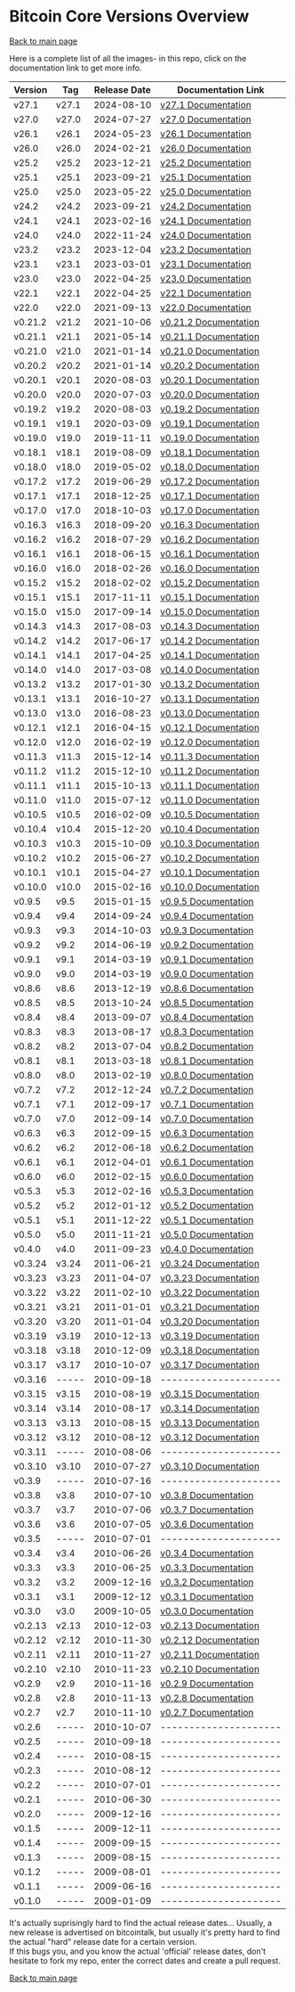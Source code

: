 # Bitcoin Core Versions Overview

[Back to main page](../Readme.md)

Here is a complete list of all the images- in this repo, click on the documentation link to get more info.  

| Version  | Tag      | Release Date | Documentation Link                         |
|----------|----------|--------------|--------------------------------------------|
| v27.1    | v27.1    | 2024-08-10   | [v27.1 Documentation](v27.1.md)            |
| v27.0    | v27.0    | 2024-07-27   | [v27.0 Documentation](v27.0.md)            |
| v26.1    | v26.1    | 2024-05-23   | [v26.1 Documentation](v26.1.md)            |
| v26.0    | v26.0    | 2024-02-21   | [v26.0 Documentation](v26.0.md)            |
| v25.2    | v25.2    | 2023-12-21   | [v25.2 Documentation](v25.2.md)            |
| v25.1    | v25.1    | 2023-09-21   | [v25.1 Documentation](v25.1.md)            |
| v25.0    | v25.0    | 2023-05-22   | [v25.0 Documentation](v25.0.md)            |
| v24.2    | v24.2    | 2023-09-21   | [v24.2 Documentation](v24.2.md)            |
| v24.1    | v24.1    | 2023-02-16   | [v24.1 Documentation](v24.1.md)            |
| v24.0    | v24.0    | 2022-11-24   | [v24.0 Documentation](v24.0.md)            |
| v23.2    | v23.2    | 2023-12-04   | [v23.2 Documentation](v23.2.md)            |
| v23.1    | v23.1    | 2023-03-01   | [v23.1 Documentation](v23.1.md)            |
| v23.0    | v23.0    | 2022-04-25   | [v23.0 Documentation](v23.0.md)            |
| v22.1    | v22.1    | 2022-04-25   | [v22.1 Documentation](v22.1.md)            |
| v22.0    | v22.0    | 2021-09-13   | [v22.0 Documentation](v22.0.md)            |
| v0.21.2  | v21.2    | 2021-10-06   | [v0.21.2 Documentation](v21.2.md)          |
| v0.21.1  | v21.1    | 2021-05-14   | [v0.21.1 Documentation](v21.1.md)          |
| v0.21.0  | v21.0    | 2021-01-14   | [v0.21.0 Documentation](v21.0.md)          |
| v0.20.2  | v20.2    | 2021-01-14   | [v0.20.2 Documentation](v20.2.md)          |
| v0.20.1  | v20.1    | 2020-08-03   | [v0.20.1 Documentation](v20.1.md)          |
| v0.20.0  | v20.0    | 2020-07-03   | [v0.20.0 Documentation](v20.0.md)          |
| v0.19.2  | v19.2    | 2020-08-03   | [v0.19.2 Documentation](v19.2.md)          |
| v0.19.1  | v19.1    | 2020-03-09   | [v0.19.1 Documentation](v19.1.md)          |
| v0.19.0  | v19.0    | 2019-11-11   | [v0.19.0 Documentation](v19.0.md)          |
| v0.18.1  | v18.1    | 2019-08-09   | [v0.18.1 Documentation](v18.1.md)          |
| v0.18.0  | v18.0    | 2019-05-02   | [v0.18.0 Documentation](v18.0.md)          |
| v0.17.2  | v17.2    | 2019-06-29   | [v0.17.2 Documentation](v17.2.md)          |
| v0.17.1  | v17.1    | 2018-12-25   | [v0.17.1 Documentation](v17.1.md)          |
| v0.17.0  | v17.0    | 2018-10-03   | [v0.17.0 Documentation](v17.0.md)          |
| v0.16.3  | v16.3    | 2018-09-20   | [v0.16.3 Documentation](v16.3.md)          |
| v0.16.2  | v16.2    | 2018-07-29   | [v0.16.2 Documentation](v16.2.md)          |
| v0.16.1  | v16.1    | 2018-06-15   | [v0.16.1 Documentation](v16.1.md)          |
| v0.16.0  | v16.0    | 2018-02-26   | [v0.16.0 Documentation](v16.0.md)          |
| v0.15.2  | v15.2    | 2018-02-02   | [v0.15.2 Documentation](v15.2.md)          |
| v0.15.1  | v15.1    | 2017-11-11   | [v0.15.1 Documentation](v15.1.md)          |
| v0.15.0  | v15.0    | 2017-09-14   | [v0.15.0 Documentation](v15.0.md)          |
| v0.14.3  | v14.3    | 2017-08-03   | [v0.14.3 Documentation](v14.3.md)          |
| v0.14.2  | v14.2    | 2017-06-17   | [v0.14.2 Documentation](v14.2.md)          |
| v0.14.1  | v14.1    | 2017-04-25   | [v0.14.1 Documentation](v14.1.md)          |
| v0.14.0  | v14.0    | 2017-03-08   | [v0.14.0 Documentation](v14.0.md)          |
| v0.13.2  | v13.2    | 2017-01-30   | [v0.13.2 Documentation](v13.2.md)          |
| v0.13.1  | v13.1    | 2016-10-27   | [v0.13.1 Documentation](v13.1.md)          |
| v0.13.0  | v13.0    | 2016-08-23   | [v0.13.0 Documentation](v13.0.md)          |
| v0.12.1  | v12.1    | 2016-04-15   | [v0.12.1 Documentation](v12.1.md)          |
| v0.12.0  | v12.0    | 2016-02-19   | [v0.12.0 Documentation](v12.0.md)          |
| v0.11.3  | v11.3    | 2015-12-14   | [v0.11.3 Documentation](v11.3.md)          |
| v0.11.2  | v11.2    | 2015-12-10   | [v0.11.2 Documentation](v11.2.md)          |
| v0.11.1  | v11.1    | 2015-10-13   | [v0.11.1 Documentation](v11.1.md)          |
| v0.11.0  | v11.0    | 2015-07-12   | [v0.11.0 Documentation](v11.0.md)          |
| v0.10.5  | v10.5    | 2016-02-09   | [v0.10.5 Documentation](v10.5.md)          |
| v0.10.4  | v10.4    | 2015-12-20   | [v0.10.4 Documentation](v10.4.md)          |
| v0.10.3  | v10.3    | 2015-10-09   | [v0.10.3 Documentation](v10.3.md)          |
| v0.10.2  | v10.2    | 2015-06-27   | [v0.10.2 Documentation](v10.2.md)          |
| v0.10.1  | v10.1    | 2015-04-27   | [v0.10.1 Documentation](v10.1.md)          |
| v0.10.0  | v10.0    | 2015-02-16   | [v0.10.0 Documentation](v10.0.md)          |
| v0.9.5   | v9.5     | 2015-01-15   | [v0.9.5 Documentation](v9.5.md)            |
| v0.9.4   | v9.4     | 2014-09-24   | [v0.9.4 Documentation](v9.4.md)            |
| v0.9.3   | v9.3     | 2014-10-03   | [v0.9.3 Documentation](v9.3.md)            |
| v0.9.2   | v9.2     | 2014-06-19   | [v0.9.2 Documentation](v9.2.md)            |
| v0.9.1   | v9.1     | 2014-03-19   | [v0.9.1 Documentation](v9.1.md)            |
| v0.9.0   | v9.0     | 2014-03-19   | [v0.9.0 Documentation](v9.0.md)            |
| v0.8.6   | v8.6     | 2013-12-19   | [v0.8.6 Documentation](v8.6.md)            |
| v0.8.5   | v8.5     | 2013-10-24   | [v0.8.5 Documentation](v8.5.md)            |
| v0.8.4   | v8.4     | 2013-09-07   | [v0.8.4 Documentation](v8.4.md)            |
| v0.8.3   | v8.3     | 2013-08-17   | [v0.8.3 Documentation](v8.3.md)            |
| v0.8.2   | v8.2     | 2013-07-04   | [v0.8.2 Documentation](v8.2.md)            |
| v0.8.1   | v8.1     | 2013-03-18   | [v0.8.1 Documentation](v8.1.md)            |
| v0.8.0   | v8.0     | 2013-02-19   | [v0.8.0 Documentation](v8.0.md)            |
| v0.7.2   | v7.2     | 2012-12-24   | [v0.7.2 Documentation](v7.2.md)            |
| v0.7.1   | v7.1     | 2012-09-17   | [v0.7.1 Documentation](v7.1.md)            |
| v0.7.0   | v7.0     | 2012-09-14   | [v0.7.0 Documentation](v7.0.md)            |
| v0.6.3   | v6.3     | 2012-09-15   | [v0.6.3 Documentation](v6.3.md)            |
| v0.6.2   | v6.2     | 2012-06-18   | [v0.6.2 Documentation](v6.2.md)            |
| v0.6.1   | v6.1     | 2012-04-01   | [v0.6.1 Documentation](v6.1.md)            |
| v0.6.0   | v6.0     | 2012-02-15   | [v0.6.0 Documentation](v6.0.md)            |
| v0.5.3   | v5.3     | 2012-02-16   | [v0.5.3 Documentation](v5.3.md)            |
| v0.5.2   | v5.2     | 2012-01-12   | [v0.5.2 Documentation](v5.2.md)            |
| v0.5.1   | v5.1     | 2011-12-22   | [v0.5.1 Documentation](v5.1.md)            |
| v0.5.0   | v5.0     | 2011-11-21   | [v0.5.0 Documentation](v5.0.md)            |
| v0.4.0   | v4.0     | 2011-09-23   | [v0.4.0 Documentation](v4.0.md)            |
| v0.3.24  | v3.24    | 2011-06-21   | [v0.3.24 Documentation](v3.24.md)          |
| v0.3.23  | v3.23    | 2011-04-07   | [v0.3.23 Documentation](v3.23.md)          |
| v0.3.22  | v3.22    | 2011-02-10   | [v0.3.22 Documentation](v3.22.md)          |
| v0.3.21  | v3.21    | 2011-01-01   | [v0.3.21 Documentation](v3.21.md)          |
| v0.3.20  | v3.20    | 2011-01-04   | [v0.3.20 Documentation](v3.20.md)          |
| v0.3.19  | v3.19    | 2010-12-13   | [v0.3.19 Documentation](v3.19.md)          |
| v0.3.18  | v3.18    | 2010-12-09   | [v0.3.18 Documentation](v3.18.md)          |
| v0.3.17  | v3.17    | 2010-10-07   | [v0.3.17 Documentation](v3.17.md)          |
| v0.3.16  | -----    | 2010-09-18   | ---------------------                      |
| v0.3.15  | v3.15    | 2010-08-19   | [v0.3.15 Documentation](v3.15.md)          |
| v0.3.14  | v3.14    | 2010-08-17   | [v0.3.14 Documentation](v3.14.md)          |
| v0.3.13  | v3.13    | 2010-08-15   | [v0.3.13 Documentation](v3.13.md)          |
| v0.3.12  | v3.12    | 2010-08-12   | [v0.3.12 Documentation](v3.12.md)          |
| v0.3.11  | -----    | 2010-08-06   | ---------------------                      |
| v0.3.10  | v3.10    | 2010-07-27   | [v0.3.10 Documentation](v3.10.md)          |
| v0.3.9   | -----    | 2010-07-16   | ---------------------                      |
| v0.3.8   | v3.8     | 2010-07-10   | [v0.3.8  Documentation](v3.8.md)           |
| v0.3.7   | v3.7     | 2010-07-06   | [v0.3.7  Documentation](v3.7.md)           |
| v0.3.6   | v3.6     | 2010-07-05   | [v0.3.6  Documentation](v3.6.md)           |
| v0.3.5   | -----    | 2010-07-01   | ---------------------                      |
| v0.3.4   | v3.4     | 2010-06-26   | [v0.3.4  Documentation](v3.4.md)           |
| v0.3.3   | v3.3     | 2010-06-25   | [v0.3.3  Documentation](v3.3.md)           |
| v0.3.2   | v3.2     | 2009-12-16   | [v0.3.2  Documentation](v3.2.md)           |
| v0.3.1   | v3.1     | 2009-12-12   | [v0.3.1  Documentation](v3.1.md)           |
| v0.3.0   | v3.0     | 2009-10-05   | [v0.3.0  Documentation](v3.0.md)           |
| v0.2.13  | v2.13    | 2010-12-03   | [v0.2.13  Documentation](v2.13.md)         |
| v0.2.12  | v2.12    | 2010-11-30   | [v0.2.12  Documentation](v2.12.md)         |
| v0.2.11  | v2.11    | 2010-11-27   | [v0.2.11  Documentation](v2.11.md)         |
| v0.2.10  | v2.10    | 2010-11-23   | [v0.2.10  Documentation](v2.10.md)         |
| v0.2.9   | v2.9     | 2010-11-16   | [v0.2.9  Documentation](v2.9.md)           |
| v0.2.8   | v2.8     | 2010-11-13   | [v0.2.8  Documentation](v2.8.md)           |
| v0.2.7   | v2.7     | 2010-11-10   | [v0.2.7  Documentation](v2.7.md)           |
| v0.2.6   | -----    | 2010-10-07   | ---------------------                      |
| v0.2.5   | -----    | 2010-09-18   | ---------------------                      |
| v0.2.4   | -----    | 2010-08-15   | ---------------------                      |
| v0.2.3   | -----    | 2010-08-12   | ---------------------                      |
| v0.2.2   | -----    | 2010-07-01   | ---------------------                      |
| v0.2.1   | -----    | 2010-06-30   | ---------------------                      |
| v0.2.0   | -----    | 2009-12-16   | ---------------------                      |
| v0.1.5   | -----    | 2009-12-11   | ---------------------                      |
| v0.1.4   | -----    | 2009-09-15   | ---------------------                      |
| v0.1.3   | -----    | 2009-08-15   | ---------------------                      |
| v0.1.2   | -----    | 2009-08-01   | ---------------------                      |
| v0.1.1   | -----    | 2009-06-16   | ---------------------                      |
| v0.1.0   | -----    | 2009-01-09   | ---------------------                      |

It's actually suprisingly hard to find the actual release dates... Usually, a new release is advertised on bitcointalk, but usually it's pretty hard to find the actual "hard" release date for a certain version.  
If this bugs you, and you know the actual 'official' release dates, don't hesitate to fork my repo, enter the correct dates and create a pull request.

[Back to main page](../Readme.md)
